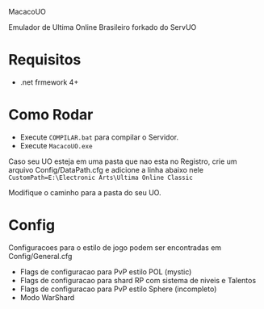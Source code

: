 MacacoUO

Emulador de Ultima Online Brasileiro forkado do ServUO

# Requisitos

- .net frmework 4+

# Como Rodar

- Execute `COMPILAR.bat` para compilar o Servidor.
- Execute `MacacoUO.exe`

Caso seu UO esteja em uma pasta que nao esta no Registro, crie um arquivo Config/DataPath.cfg e adicione a linha abaixo nele 
`CustomPath=E:\Electronic Arts\Ultima Online Classic`

Modifique o caminho para a pasta do seu UO.


# Config

Configuracoes para o estilo de jogo podem ser encontradas em Config/General.cfg

- Flags de configuracao para PvP estilo POL (mystic)
- Flags de configuracao para shard RP com sistema de niveis e Talentos
- Flags de configuracao para PvP estilo Sphere (incompleto)
- Modo WarShard

